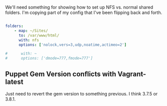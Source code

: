 We'll need something for showing how to set up NFS vs. normal shared folders. I'm copying part of my config that I've
been flipping back and forth.

``` yaml

folders:
    - map: ~/Sites/
      to: /var/www/html/
      with: nfs
      options: ['nolock,vers=3,udp,noatime,actimeo=2']

#      with: ~
#      options: ['dmode=777,fmode=777']
```

## Puppet Gem Version conflicts with Vagrant-latest

Just need to revert the gem version to something previous. I think 3.7.5 or 3.8.1.